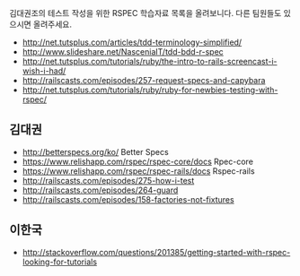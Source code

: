 김대권조의 테스트 작성을 위한 RSPEC 학습자료 목록을 올려보니다. 다른
팀원들도 있으시면 올려주세요.

* http://net.tutsplus.com/articles/tdd-terminology-simplified/
* http://www.slideshare.net/NasceniaIT/tdd-bdd-r-spec
* http://net.tutsplus.com/tutorials/ruby/the-intro-to-rails-screencast-i-wish-i-had/
* http://railscasts.com/episodes/257-request-specs-and-capybara
* http://net.tutsplus.com/tutorials/ruby/ruby-for-newbies-testing-with-rspec/

## 김대권

* http://betterspecs.org/ko/ Better Specs
* https://www.relishapp.com/rspec/rspec-core/docs Rpec-core
* https://www.relishapp.com/rspec/rspec-rails/docs Rspec-rails
* http://railscasts.com/episodes/275-how-i-test
* http://railscasts.com/episodes/264-guard
* http://railscasts.com/episodes/158-factories-not-fixtures

## 이한국

* http://stackoverflow.com/questions/201385/getting-started-with-rspec-looking-for-tutorials
